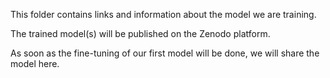 This folder contains links and information about the model we are training.

The trained model(s) will be published on the Zenodo platform.

As soon as the fine-tuning of our first model will be done, we will share the model here.
